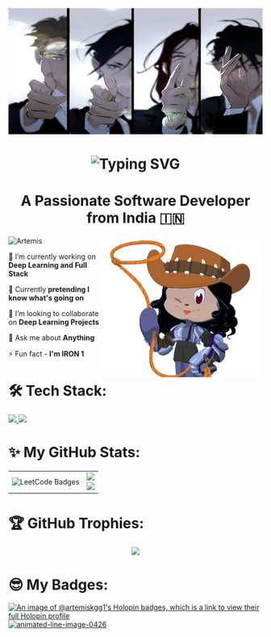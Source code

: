 <img src="assets\purple-hyacinth.jpeg" alt="chillin" width="1920" height="250"/>
<h1 align="center">
  <a href="https://git.io/typing-svg" style="text-decoration: none;">
    <span style="text-decoration: none;">
      <img src="https://readme-typing-svg.demolab.com?font=Aboreto&weight=800&size=36&duration=3000&pause=1000&color=0083C6&background=EBFF3900&center=true&multiline=true&random=false&width=450&height=130&lines=Greetings!+;I'm+Abha+Ghildiyal+%F0%9F%9A%80" alt="Typing SVG" style="text-decoration: none;" />
    </span>
  </a>
</h1>

<h1 align="center">A Passionate Software Developer from India 🇮🇳</h1>

<img align="right" width="320" src="assets/artemis-octocat-gif.gif" alt="Artemis"  />
<p align="left"> <img src="https://komarev.com/ghpvc/?username=artemiskgg1&label=Profile%20views&color=0e2431&style=flat" alt="Artemis" /> </p>

🔭 I’m currently working on **Deep Learning and Full Stack**

🌱 Currently **pretending I know what's going on**

👯 I’m looking to collaborate on **Deep Learning Projects**

💬 Ask me about **Anything**

⚡ Fun fact - **I'm IRON 1**

# 🛠️ Tech Stack:

<div align="left">
  <a href="https://skillicons.dev">
    <img src="https://skillicons.dev/icons?i=nodejs,github,javascript,typescript,react,express,fastapi,mongodb,mysql,nextjs"/>
    <img src="https://skillicons.dev/icons?i=c,cpp,python,tensorflow,pytorch,tailwind,git,kali,django,rust"/>
  </a>
</div>

# ✨ My GitHub Stats:

<div align="center">
  <table>
    <tr>
      <!-- LeetCode Streak -->
      <td>
        <img src="https://leetcode-badge-showcase.vercel.app/api?username=Artemiskgg1&theme=dracula&animated=true" alt="LeetCode Badges" width="325px"/>
      </td>
      <!-- GitHub Stats -->
      <td>
        <img src="https://github-readme-stats.vercel.app/api?username=Artemiskgg1&theme=dracula&hide_border=false&include_all_commits=true&count_private=false&rank_icon=github" width="450px"/>
        <br/>
        <img src="https://github-readme-streak-stats.herokuapp.com/?user=Artemiskgg1&theme=dracula&hide_border=false" width="450px"/>
      </td>
    </tr>
  </table>
</div>

# 🏆 GitHub Trophies:

<div align="center">

<img src="https://github-trophies.vercel.app/?username=Artemiskgg1&theme=dracula&no-frame=true" width="800"/>

</div>

# 😎 My Badges:
[![An image of @artemiskgg1's Holopin badges, which is a link to view their full Holopin profile](https://holopin.me/artemiskgg1)](https://holopin.io/@artemiskgg1)
<a href="https://www.animatedimages.org/cat-lines-562.htm"><img src="https://www.animatedimages.org/data/media/562/animated-line-image-0426.gif" border="0" alt="animated-line-image-0426" width="1920" height="2" /></a>